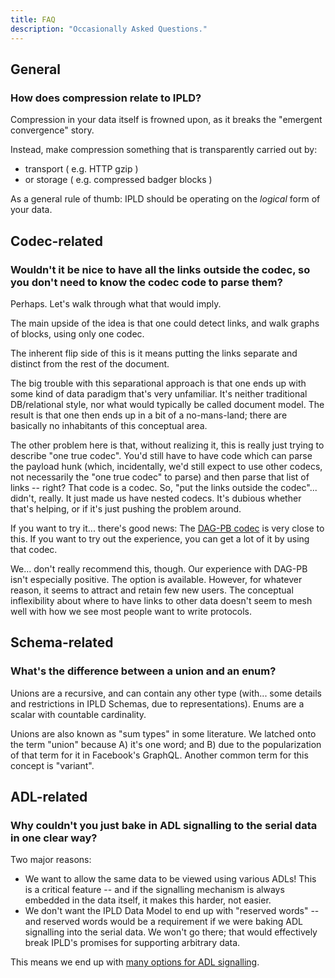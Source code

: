 ```yaml
---
title: FAQ
description: "Occasionally Asked Questions."
---
```


## General

### How does compression relate to IPLD?

Compression in your data itself is frowned upon,
as it breaks the "emergent convergence" story.

Instead, make compression something that is transparently carried out by:

- transport ( e.g. HTTP gzip )
- or storage ( e.g. compressed badger blocks )

As a general rule of thumb: IPLD should be operating on the *logical* form of your data.

## Codec-related

### Wouldn't it be nice to have all the links outside the codec, so you don't need to know the codec code to parse them?

Perhaps.  Let's walk through what that would imply.

The main upside of the idea is that one could detect links, and walk graphs of blocks, using only one codec.

The inherent flip side of this is it means putting the links separate and distinct from the rest of the document.

The big trouble with this separational approach is that one ends up with some kind of data paradigm that's very unfamiliar.
It's neither traditional DB/relational style, nor what would typically be called document model.
The result is that one then ends up in a bit of a no-mans-land; there are basically no inhabitants of this conceptual area.

The other problem here is that, without realizing it, this is really just trying to describe "one true codec".
You'd still have to have code which can parse the payload hunk
(which, incidentally, we'd still expect to use other codecs, not necessarily the "one true codec" to parse)
and then parse that list of links -- right?
That code is a codec.
So, "put the links outside the codec"... didn't, really.  It just made us have nested codecs.
It's dubious whether that's helping, or if it's just pushing the problem around.

If you want to try it... there's good news:
The [DAG-PB codec](/docs/codecs/known/dag-pb/) is very close to this.
If you want to try out the experience, you can get a lot of it by using that codec.

We... don't really recommend this, though.
Our experience with DAG-PB isn't especially positive.
The option is available.  However, for whatever reason, it seems to attract and retain few new users.
The conceptual inflexibility about where to have links to other data
doesn't seem to mesh well with how we see most people want to write protocols.

## Schema-related

### What's the difference between a union and an enum?

Unions are a recursive, and can contain any other type (with... some details and restrictions in IPLD Schemas, due to representations).
Enums are a scalar with countable cardinality.

Unions are also known as "sum types" in some literature.
We latched onto the term "union" because A) it's one word; and B) due to the popularization of that term for it in Facebook's GraphQL.
Another common term for this concept is "variant".

## ADL-related

### Why couldn't you just bake in ADL signalling to the serial data in one clear way?

Two major reasons:

- We want to allow the same data to be viewed using various ADLs!  This is a critical feature -- and if the signalling mechanism is always embedded in the data itself, it makes this harder, not easier.
- We don't want the IPLD Data Model to end up with "reserved words" -- and reserved words would be a requirement if we were baking ADL signalling into the serial data.  We won't go there; that would effectively break IPLD's promises for supporting arbitrary data.

This means we end up with [many options for ADL signalling](/docs/advanced-data-layouts/signalling/).
